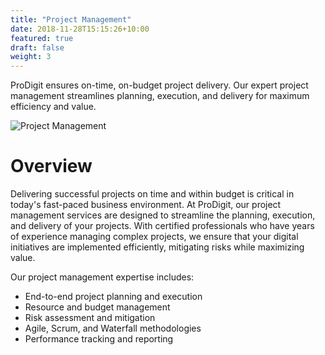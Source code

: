 ```yaml
---
title: "Project Management"
date: 2018-11-28T15:15:26+10:00
featured: true
draft: false
weight: 3
---
```


ProDigit ensures on-time, on-budget project delivery. Our expert project management streamlines planning, execution, and delivery for maximum efficiency and value.
<!--more-->

![Project Management](/images/austin-distel-nGc5RT2HmF0-unsplash.jpg)

# Overview

Delivering successful projects on time and within budget is critical in today's fast-paced business environment. At ProDigit, our project management services are designed to streamline the planning, execution, and delivery of your projects. With certified professionals who have years of experience managing complex projects, we ensure that your digital initiatives are implemented efficiently, mitigating risks while maximizing value.

Our project management expertise includes:

- End-to-end project planning and execution
- Resource and budget management
- Risk assessment and mitigation
- Agile, Scrum, and Waterfall methodologies
- Performance tracking and reporting
